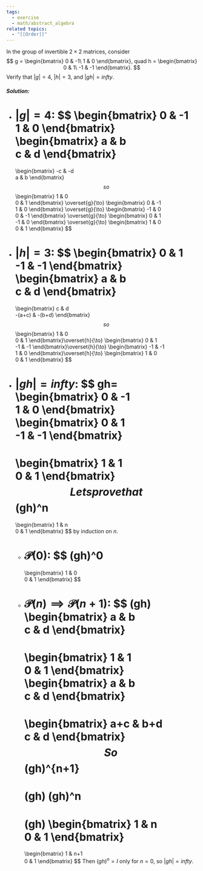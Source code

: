 ```yaml
---
tags:
  - exercise
  - math/abstract_algebra
related topics:
  - "[[Order]]"
---
```

In the group of invertible $2 \times 2$ matrices, consider
$$
g = \begin{bmatrix}
	0 & -1\
	1 & 0
\end{bmatrix}, quad
h = \begin{bmatrix}
	0 & 1\
	-1 & -1
\end{bmatrix}.
$$
Verify that $|g| = 4$, $|h| = 3$, and $|gh| =  infty$.
##### Solution:
- $|g|=4$:
	$$
	\begin{bmatrix}
		0 & -1\
		1 & 0
	\end{bmatrix}
	\begin{bmatrix}
		a & b\
		c & d
	\end{bmatrix}
	=
	\begin{bmatrix}
		-c & -d\
		a & b
	\end{bmatrix}
	$$
	so$$
	\begin{bmatrix}
		1 & 0\
		0 & 1
	\end{bmatrix}
	\overset{g}{\to}
	\begin{bmatrix}
		0 & -1\
		1 & 0
	\end{bmatrix}
	\overset{g}{\to}
	\begin{bmatrix}
		-1 & 0\
		0 & -1
	\end{bmatrix}
	\overset{g}{\to}
	\begin{bmatrix}
		0 & 1\
		-1 & 0
	\end{bmatrix}
	\overset{g}{\to}
	\begin{bmatrix}
		1 & 0\
		0 & 1
	\end{bmatrix}
	$$
- $|h|=3$:
	$$
	\begin{bmatrix}
		0 & 1\
		-1 & -1
	\end{bmatrix}
	\begin{bmatrix}
		a & b\
		c & d
	\end{bmatrix}
	=
	\begin{bmatrix}
		c & d\
		-(a+c) & -(b+d)
	\end{bmatrix}
	$$
	so$$
	\begin{bmatrix}
		1 & 0\
		0 & 1
	\end{bmatrix}\overset{h}{\to}
	\begin{bmatrix}
		0 & 1\
		-1 & -1
	\end{bmatrix}\overset{h}{\to}
	\begin{bmatrix}
		-1 & -1\
		1 & 0
	\end{bmatrix}\overset{h}{\to}
	\begin{bmatrix}
		1 & 0\
		0 & 1
	\end{bmatrix}
	$$
- $|gh|= infty$:
	$$
	gh=
	\begin{bmatrix}
		0 & -1\
		1 & 0
	\end{bmatrix}
	\begin{bmatrix}
		0 & 1\
		-1 & -1
	\end{bmatrix}
	=
	\begin{bmatrix}
		1 & 1\
		0 & 1
	\end{bmatrix}
	$$
	Lets prove that$$
	(gh)^n
	=
	\begin{bmatrix}
		1 & n\
		0 & 1
	\end{bmatrix}
	$$
	by induction on $n$.
	- $\mathcal{P}(0)$:
		$$
		(gh)^0
		=
		\begin{bmatrix}
			1 & 0\
			0 & 1
		\end{bmatrix}
		$$
	- $\mathcal{P}(n)\implies\mathcal{P}(n+1)$:
		$$
		(gh)
		\begin{bmatrix}
			a & b\
			c & d
		\end{bmatrix}
		=
		\begin{bmatrix}
			1 & 1\
			0 & 1
		\end{bmatrix}
		\begin{bmatrix}
			a & b\
			c & d
		\end{bmatrix}
		=
		\begin{bmatrix}
			a+c & b+d\
			c & d
		\end{bmatrix}
		$$
		So
		$$
		(gh)^{n+1}
		=
		(gh)
		(gh)^n
		=
		(gh)
		\begin{bmatrix}
			1 & n\
			0 & 1
		\end{bmatrix}
		=
		\begin{bmatrix}
			1 & n+1\
			0 & 1
		\end{bmatrix}
		$$
	Then $(gh)^n=I$ only for $n=0$, so $|gh|= infty$.